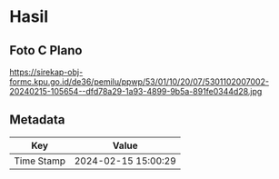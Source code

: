 # Hasil

## Foto C Plano

https://sirekap-obj-formc.kpu.go.id/de36/pemilu/ppwp/53/01/10/20/07/5301102007002-20240215-105654--dfd78a29-1a93-4899-9b5a-891fe0344d28.jpg


## Metadata

| Key        | Value               |
| ---------- | ------------------- |
| Time Stamp | 2024-02-15 15:00:29 |



